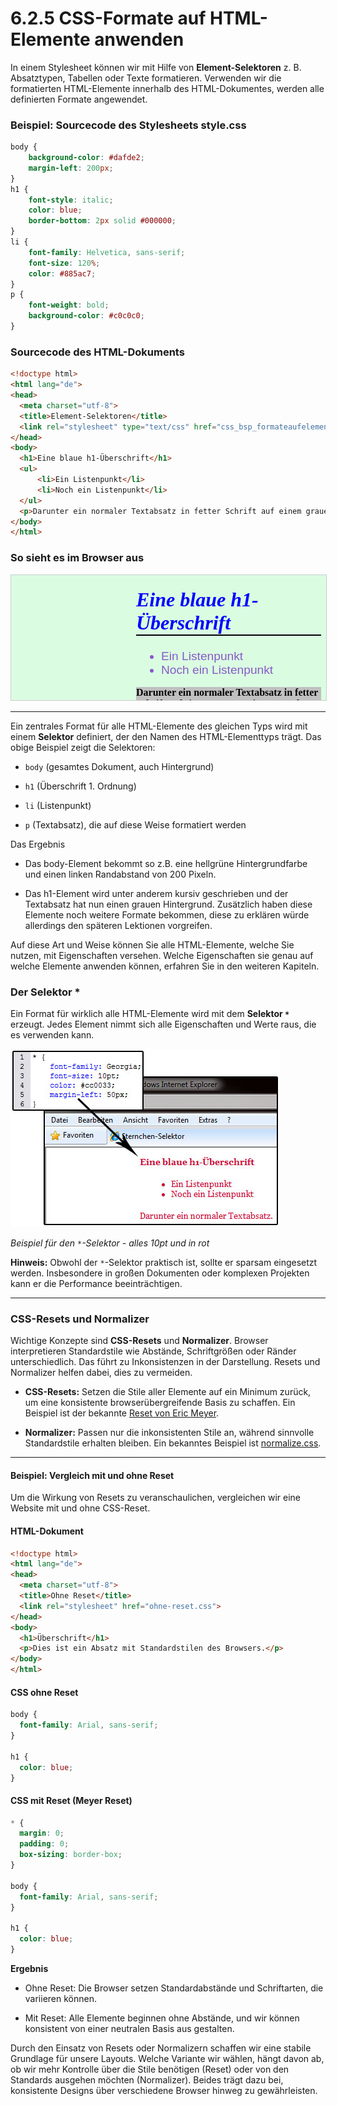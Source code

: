 # 6.2.5 CSS-Formate auf HTML-Elemente anwenden

In einem Stylesheet können wir mit Hilfe von **Element-Selektoren** z. B. Absatztypen, Tabellen oder Texte formatieren. Verwenden wir die formatierten HTML-Elemente innerhalb des HTML-Dokumentes, werden alle definierten Formate angewendet.


### Beispiel: Sourcecode des Stylesheets style.css

```css linenums="1"
body {
	background-color: #dafde2;
	margin-left: 200px;
}
h1 {
	font-style: italic;
	color: blue;
	border-bottom: 2px solid #000000;
}
li {
	font-family: Helvetica, sans-serif;
	font-size: 120%;
	color: #885ac7;
}
p {
	font-weight: bold;
	background-color: #c0c0c0;
}
```

### Sourcecode des HTML-Dokuments

```html linenums="1"
<!doctype html>												  
<html lang="de">
<head>
  <meta charset="utf-8">
  <title>Element-Selektoren</title>
  <link rel="stylesheet" type="text/css" href="css_bsp_formateaufelemente.css" />
</head>
<body>
  <h1>Eine blaue h1-Überschrift</h1>
  <ul>
      <li>Ein Listenpunkt</li>
      <li>Noch ein Listenpunkt</li>
  </ul>
  <p>Darunter ein normaler Textabsatz in fetter Schrift auf einem grauen Hintergrund.</p>
</body>
</html>
```


### So sieht es im Browser aus

<iframe id="static-preview-frame" 
        style="width: 100%; height: 200px; border: 1px solid #ccc;"
        srcdoc="
<!DOCTYPE html>
<html lang='de'>
<head>
  <meta charset='UTF-8'>
  <meta name='viewport' content='width=device-width, initial-scale=1.0'>
  <title>Beispiel</title>
  <style>
    body {
      background-color: #dafde2;
      margin-left: 200px;
    }
    h1 {
      font-style: italic;
      color: blue;
      border-bottom: 2px solid #000000;
    }
    li {
      font-family: Helvetica, sans-serif;
      font-size: 120%;
      color: #885ac7;
    }
    p {
      font-weight: bold;
      background-color: #c0c0c0;
    }
  </style>
</head>
<body>
  <h1>Eine blaue h1-Überschrift</h1>
  <ul>
      <li>Ein Listenpunkt</li>
      <li>Noch ein Listenpunkt</li>
  </ul>
  <p>Darunter ein normaler Textabsatz in fetter Schrift auf einem grauen Hintergrund.</p>
</body>
</html>
">
</iframe>




---

Ein zentrales Format für alle HTML-Elemente des gleichen Typs wird mit einem **Selektor** definiert, der den Namen des HTML-Elementtyps trägt. Das obige Beispiel zeigt die Selektoren:

- `body` (gesamtes Dokument, auch Hintergrund)

- `h1` (Überschrift 1. Ordnung)

- `li` (Listenpunkt)

- `p` (Textabsatz), die auf diese Weise formatiert werden

Das Ergebnis

- Das body-Element bekommt so z.B. eine hellgrüne Hintergrundfarbe und einen linken Randabstand von 200 Pixeln.

- Das h1-Element wird unter anderem kursiv geschrieben und der Textabsatz hat nun einen grauen Hintergrund. Zusätzlich haben diese Elemente noch weitere Formate bekommen, diese zu erklären würde allerdings den späteren Lektionen vorgreifen.

Auf diese Art und Weise können Sie alle HTML-Elemente, welche Sie nutzen, mit Eigenschaften versehen. Welche Eigenschaften sie genau auf welche Elemente anwenden können, erfahren Sie in den weiteren Kapiteln.

### Der Selektor *

Ein Format für wirklich alle HTML-Elemente wird mit dem **Selektor `*`** erzeugt. Jedes Element nimmt sich alle Eigenschaften und Werte raus, die es verwenden kann. 


![Beispiel für den *-Selektor](media/4_3_sternchenselektor.jpg)

*Beispiel für den `*`-Selektor - alles 10pt und in rot*

**Hinweis:** Obwohl der `*`-Selektor praktisch ist, sollte er sparsam eingesetzt werden. Insbesondere in großen Dokumenten oder komplexen Projekten kann er die Performance beeinträchtigen.

---

### CSS-Resets und Normalizer

Wichtige Konzepte sind **CSS-Resets** und **Normalizer**. Browser interpretieren Standardstile wie Abstände, Schriftgrößen oder Ränder unterschiedlich. Das führt zu Inkonsistenzen in der Darstellung. Resets und Normalizer helfen dabei, dies zu vermeiden.

- **CSS-Resets:** Setzen die Stile aller Elemente auf ein Minimum zurück, um eine konsistente browserübergreifende Basis zu schaffen. Ein Beispiel ist der bekannte [Reset von Eric Meyer](https://meyerweb.com/eric/tools/css/reset/).

- **Normalizer:** Passen nur die inkonsistenten Stile an, während sinnvolle Standardstile erhalten bleiben. Ein bekanntes Beispiel ist [normalize.css](https://necolas.github.io/normalize.css/).

---

#### Beispiel: Vergleich mit und ohne Reset

Um die Wirkung von Resets zu veranschaulichen, vergleichen wir eine Website mit und ohne CSS-Reset.

#### HTML-Dokument
```html linenums="1"
<!doctype html>
<html lang="de">
<head>
  <meta charset="utf-8">
  <title>Ohne Reset</title>
  <link rel="stylesheet" href="ohne-reset.css">
</head>
<body>
  <h1>Überschrift</h1>
  <p>Dies ist ein Absatz mit Standardstilen des Browsers.</p>
</body>
</html>
```

#### CSS ohne Reset
```css linenums="1"
body {
  font-family: Arial, sans-serif;
}

h1 {
  color: blue;
}
```

#### CSS mit Reset (Meyer Reset)
```css linenums="1"
* {
  margin: 0;
  padding: 0;
  box-sizing: border-box;
}

body {
  font-family: Arial, sans-serif;
}

h1 {
  color: blue;
}
```

**Ergebnis**

- Ohne Reset: Die Browser setzen Standardabstände und Schriftarten, die variieren können.

- Mit Reset: Alle Elemente beginnen ohne Abstände, und wir können konsistent von einer neutralen Basis aus gestalten.

Durch den Einsatz von Resets oder Normalizern schaffen wir eine stabile Grundlage für unsere Layouts. Welche Variante wir wählen, hängt davon ab, ob wir mehr Kontrolle über die Stile benötigen (Reset) oder von den Standards ausgehen möchten (Normalizer). Beides trägt dazu bei, konsistente Designs über verschiedene Browser hinweg zu gewährleisten.
